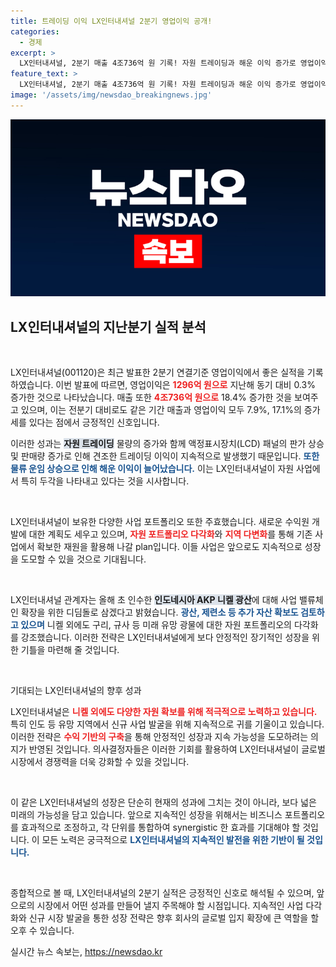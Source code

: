 ```yaml
---
title: 트레이딩 이익 LX인터내셔널 2분기 영업이익 공개!
categories:
  - 경제
excerpt: >
  LX인터내셔널, 2분기 매출 4조736억 원 기록! 자원 트레이딩과 해운 이익 증가로 영업이익 1296억 원 달성. 인도네시아 니켈 광산 인수로 사업 확장도 계획 중! 궁금하다면 클릭하세요!
feature_text: >
  LX인터내셔널, 2분기 매출 4조736억 원 기록! 자원 트레이딩과 해운 이익 증가로 영업이익 1296억 원 달성. 인도네시아 니켈 광산 인수로 사업 확장도 계획 중! 궁금하다면 클릭하세요!
image: '/assets/img/newsdao_breakingnews.jpg'
---
```


<p><img src="/assets/img/newsdao_breakingnews.jpg" alt="pcversion 속보" /></p>

<h2 data-ke-size="size26">LX인터내셔널의 지난분기 실적 분석</h2>

<p data-ke-size="size16">&nbsp;</p>

<p>LX인터내셔널(001120)은 최근 발표한 2분기 연결기준 영업이익에서 좋은 실적을 기록하였습니다. 이번 발표에 따르면, 영업이익은 <b><span style="color: #ee2323;">1296억 원으로</span></b> 지난해 동기 대비 0.3% 증가한 것으로 나타났습니다. 매출 또한 <b><span style="color: #ee2323;">4조736억 원으로</span></b> 18.4% 증가한 것을 보여주고 있으며, 이는 전분기 대비로도 같은 기간 매출과 영업이익 모두 7.9%, 17.1%의 증가세를 있다는 점에서 긍정적인 신호입니다.</p>

<p>이러한 성과는 <b><span style="background-color: #21538527;">자원 트레이딩</span></b> 물량의 증가와 함께 액정표시장치(LCD) 패널의 판가 상승 및 판매량 증가로 인해 견조한 트레이딩 이익이 지속적으로 발생했기 때문입니다. <b><span style="color: #1a5490;">또한 물류 운임 상승으로 인해 해운 이익이 늘어났습니다.</span></b> 이는 LX인터내셔널이 자원 사업에서 특히 두각을 나타내고 있다는 것을 시사합니다.</p>

<p data-ke-size="size16">&nbsp;</p>

<p>LX인터내셔널이 보유한 다양한 사업 포트폴리오 또한 주효했습니다. 새로운 수익원 개발에 대한 계획도 세우고 있으며, <b><span style="color: #ee2323;">자원 포트폴리오 다각화</span></b>와 <b><span style="color: #ee2323;">지역 다변화</span></b>를 통해 기존 사업에서 확보한 재원을 활용해 나갈 plan입니다. 이들 사업은 앞으로도 지속적으로 성장을 도모할 수 있을 것으로 기대됩니다.</p>

<p data-ke-size="size16">&nbsp;</p>

<p>LX인터내셔널 관계자는 올해 초 인수한 <b><span style="background-color: #21538527;">인도네시아 AKP 니켈 광산</span></b>에 대해 사업 밸류체인 확장을 위한 디딤돌로 삼겠다고 밝혔습니다. <b><span style="color: #1a5490;">광산, 제련소 등 추가 자산 확보도 검토하고 있으며</span></b> 니켈 외에도 구리, 규사 등 미래 유망 광물에 대한 자원 포트폴리오의 다각화를 강조했습니다. 이러한 전략은 LX인터내셔널에게 보다 안정적인 장기적인 성장을 위한 기틀을 마련해 줄 것입니다.</p>

<p data-ke-size="size16">&nbsp;</p>

<p>기대되는 LX인터내셔널의 향후 성과</p>

<p>LX인터내셔널은 <b><span style="color: #ee2323;">니켈 외에도 다양한 자원 확보를 위해 적극적으로 노력하고 있습니다.</span></b> 특히 인도 등 유망 지역에서 신규 사업 발굴을 위해 지속적으로 귀를 기울이고 있습니다. 이러한 전략은 <b><span style="color: #ee2323;">수익 기반의 구축</span></b>을 통해 안정적인 성장과 지속 가능성을 도모하려는 의지가 반영된 것입니다. 의사결정자들은 이러한 기회를 활용하여 LX인터내셔널이 글로벌 시장에서 경쟁력을 더욱 강화할 수 있을 것입니다.</p>

<p data-ke-size="size16">&nbsp;</p>

<p>이 같은 LX인터내셔널의 성장은 단순히 현재의 성과에 그치는 것이 아니라, 보다 넓은 미래의 가능성을 담고 있습니다. 앞으로 지속적인 성장을 위해서는 비즈니스 포트폴리오를 효과적으로 조정하고, 각 단위를 통합하여 synergistic 한 효과를 기대해야 할 것입니다. 이 모든 노력은 궁극적으로 <b><span style="color: #1a5490;">LX인터내셔널의 지속적인 발전을 위한 기반이 될 것입니다.</span></b></p>

<p data-ke-size="size16">&nbsp;</p>

<p>종합적으로 볼 때, LX인터내셔널의 2분기 실적은 긍정적인 신호로 해석될 수 있으며, 앞으로의 시장에서 어떤 성과를 만들어 낼지 주목해야 할 시점입니다. 지속적인 사업 다각화와 신규 시장 발굴을 통한 성장 전략은 향후 회사의 글로벌 입지 확장에 큰 역할을 할 오후 수 있습니다.</p>
실시간 뉴스 속보는, <a href="https://newsdao.kr" rel="dofollow">https://newsdao.kr</a>


